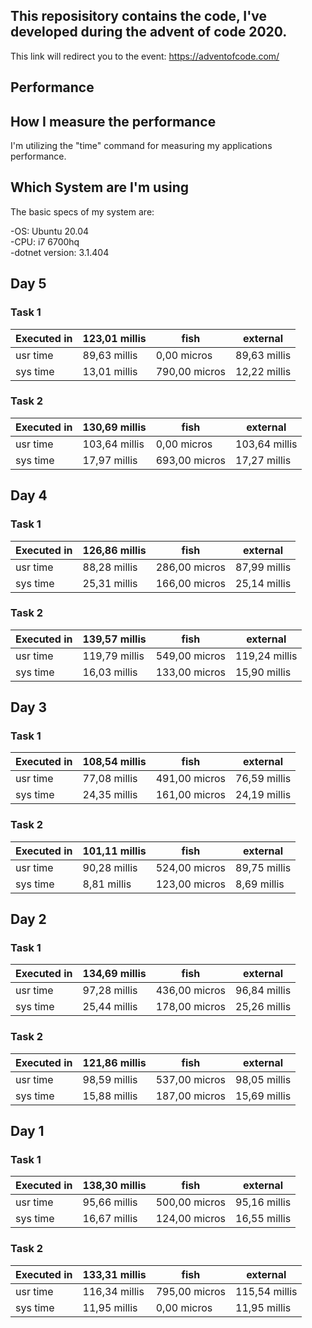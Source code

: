 ## This reposisitory contains the code, I've developed during the advent of code 2020.
This link will redirect you to the event: https://adventofcode.com/


## Performance

## How I measure the performance
I'm utilizing the "time" command for measuring my applications performance.

## Which System are I'm using
The basic specs of my system are:

-OS: Ubuntu 20.04\
-CPU: i7 6700hq\
-dotnet version: 3.1.404

## Day 5
### Task 1
|Executed in | 123,01 millis   | fish        |   external |
|-|-|-|-|
 |  usr time  | 89,63 millis  |  0,00 micros  | 89,63 millis |
 |  sys time  | 13,01 millis | 790,00 micros  | 12,22 millis|
   
   
### Task 2
|Executed in  |130,69 millis |   fish        |   external |
|-|-|-|-|
 |  usr time | 103,64 millis |   0,00 micros | 103,64 millis |
  | sys time  | 17,97 millis | 693,00 micros  | 17,27 millis|
   
## Day 4
### Task 1
|Executed in  |126,86 millis  |  fish  |         external |
|-|-|-|-|
 |  usr time  | 88,28 millis | 286,00 micros |  87,99 millis |
 |  sys time  | 25,31 millis | 166,00 micros |  25,14 millis|

### Task 2
|Executed in | 139,57 millis   | fish          | external |
|-|-|-|-|
 |  usr time | 119,79 millis | 549,00 micros | 119,24 millis |
 |  sys time |  16,03 millis | 133,00 micros  | 15,90 millis|


## Day 3
### Task 1
|Executed in | 108,54 millis  |  fish         |  external 
|-|-|-|-|
  | usr time  | 77,08 millis | 491,00 micros  | 76,59 millis 
  | sys time  | 24,35 millis | 161,00 micros   |24,19 millis
   
### Task 2
|Executed in  |101,11 millis    |fish      |     external 
|-|-|-|-|
   |usr time  | 90,28 millis | 524,00 micros  | 89,75 millis 
  | sys time  |  8,81 millis | 123,00 micros  |  8,69 millis 
   
## Day 2
### Task 1
|Executed in | 134,69 millis  |  fish         |  external |
|-|-|-|-|
|   usr time |  97,28 millis  |436,00 micros  | 96,84 millis |
|   sys time |  25,44 millis  |178,00 micros   |25,26 millis|

### Task 2
|Executed in | 121,86 millis  |  fish      |     external 
|-|-|-|-|
 |  usr time  | 98,59 millis | 537,00 micros |  98,05 millis 
 |  sys time  | 15,88 millis | 187,00 micros |  15,69 millis 
   
## Day 1
### Task 1
|Executed in | 138,30 millis |   fish     |      external |
|-|-|-|-|
 |  usr time  | 95,66 millis | 500,00 micros  | 95,16 millis |
 |  sys time |  16,67 millis | 124,00 micros  | 16,55 millis |

### Task 2
| Executed in |  133,31 millis   |  fish        |    external | 
|-|-|-|-|
 |   usr time |  116,34 millis |  795,00 micros |  115,54 millis | 
 |   sys time  |  11,95 millis  |   0,00 micros  |  11,95 millis| 
